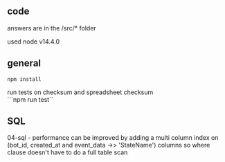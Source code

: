 ## code

answers are in the /src/* folder

used node v14.4.0

## general

```npm install```

run tests on checksum and spreadsheet checksum   
```npm run test``


## SQL

04-sql - performance can be improved by adding a multi column index on (bot_id, created_at and event_data ->> 'StateName') columns so where clause doesn't have to do a full table scan
